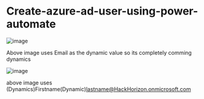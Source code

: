 # Create-azure-ad-user-using-power-automate

![image](https://github.com/Faisal6263/Create-azure-ad-user-using-power-automate/assets/68532898/56a2eae2-ef68-4877-ba48-da5106581db2)

Above image uses Email as the dynamic value so its completely comming dynamics

![image](https://github.com/Faisal6263/Create-azure-ad-user-using-power-automate/assets/68532898/b84f93db-4d59-44a0-add7-017a1cd8d243)

above image uses (Dynamics)Firstname(Dynamic)lastname@HackHorizon.onmicrosoft.com
